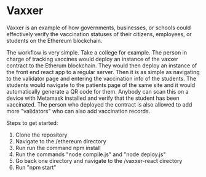 # Vaxxer

Vaxxer is an example of how governments, businesses, or schools could effectively verify the vaccination statuses of their citizens, employees, or students on the Ethereum blockchain.

The workflow is very simple. Take a college for example. The person in charge of tracking vaccines would deploy an instance of the vaxxer contract to the Etherum blockchain. They would then deploy an instance of the front end react app to a regular server. Then it is as simple as navigating to the validator page and entering the vaccination info of the students. The students would navigate to the patients page of the same site and it would automatically generate a QR code for them. Anybody can scan this on a device with Metamask installed and verify that the student has been vaccinated. The person who deployed the contract is also allowed to add more "validators" who can also add vaccination records. 

Steps to get started:
1. Clone the repository
2. Navigate to the /ethereum directory
3. Run run the command npm install
4. Run the commands "node compile.js" and "node deploy.js"
5. Go back one directory and navigate to the /vaxxer-react directory
6. Run "npm start"
